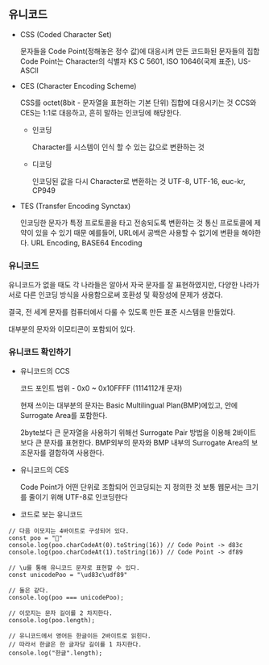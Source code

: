 ## 유니코드

- CSS (Coded Character Set)

  문자들을 Code Point(정해놓은 정수 값)에 대응시켜 만든 코드화된 문자들의 집합
  Code Point는 Character의 식별자
  KS C 5601, ISO 10646(국제 표준), US-ASCll

- CES (Character Encoding Scheme)

  CSS를 octet(8bit - 문자열을 표현하는 기본 단위) 집합에 대응시키는 것
  CCS와 CES는 1:1로 대응하고, 흔히 말하는 인코딩에 해당한다.

  - 인코딩

    Character를 시스템이 인식 할 수 있는 값으로 변환하는 것

  - 디코딩

    인코딩된 값을 다시 Character로 변환하는 것
    UTF-8, UTF-16, euc-kr, CP949

- TES (Transfer Encoding Synctax)

  인코딩한 문자가 특정 프로토콜을 타고 전송되도록 변환하는 것
  통신 프로토콜에 제약이 있을 수 있기 때문
  예를들어, URL에서 공백은 사용할 수 없기에 변환을 해야한다.
  URL Encoding, BASE64 Encoding

### 유니코드

유니코드가 없을 때도 각 나라들은 알아서 자국 문자를 잘 표현하였지만, 다양한 나라가 서로 다른 인코딩 방식을 사용함으로써 호환성 및 확장성에 문제가 생겼다.

결국, 전 세계 문자를 컴퓨터에서 다룰 수 있도록 만든 표준 시스템을 만들었다.

대부분의 문자와 이모티콘이 포함되어 있다.

### 유니코드 확인하기

- 유니코드의 CCS

  코드 포인트 범위 - 0x0 ~ 0x10FFFF (1114112개 문자)

  현재 쓰이는 대부분의 문자는 Basic Multilingual Plan(BMP)에있고, 안에 Surrogate Area를 포함한다.

  2byte보다 큰 문자열을 사용하기 위해선 Surrogate Pair 방법을 이용해 2바이트보다 큰 문자를 표현한다.
  BMP외부의 문자와 BMP 내부의 Surrogate Area의 보조문자를 결합하여 사용한다.

- 유니코드의 CES

  Code Point가 어떤 단위로 조합되어 인코딩되는 지 정의한 것
  보통 웹문서는 크기를 줄이기 위해 UTF-8로 인코딩한다

- 코드로 보는 유니코드

```
// 다음 이모지는 4바이트로 구성되어 있다.
const poo = "🎉"
console.log(poo.charCodeAt(0).toString(16)) // Code Point -> d83c
console.log(poo.charCodeAt(1).toString(16)) // Code Point -> df89

// \u를 통해 유니코드 문자로 표현할 수 있다.
const unicodePoo = "\ud83c\udf89"

// 둘은 같다.
console.log(poo === unicodePoo);

// 이모지는 문자 길이를 2 차지한다.
console.log(poo.length);

// 유니코드에서 영어든 한글이든 2바이트로 읽힌다.
// 따라서 한글은 한 글자당 길이를 1 차지한다.
console.log("한글".length);
```

